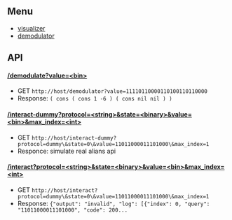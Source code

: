 ## Menu
- [visualizer](/visualizer)
- [demodulator](/demodulator)

## API

#### [/demodulate?value=\<bin>](/demodulate?value=)
- GET `http://host/demodulator?value=11110110000110100110110000`
- Response: `( cons ( cons 1 -6 ) ( cons nil nil ) )`    

#### [/interact-dummy?protocol=\<string>&state=\<binary>&value=\<bin>&max_index=\<int>](/interact-dummy?portal=dummy&state=1&value=)
- GET `http://host/interact-dummy?protocol=dummy\&state=0\&value=11011000011101000\&max_index=1`
- Responce: simulate real alians api

#### [/interact?protocol=\<string>&state=\<binary>&value=\<bin>&max_index=\<int>](/interact?portal=dummy&state=1&value=)
- GET `http://host/interact?protocol=dummy\&state=0\&value=11011000011101000\&max_index=1`
- Response: `{"output": "invalid", "log": [{"index": 0, "query": "11011000011101000", "code": 200...`    
